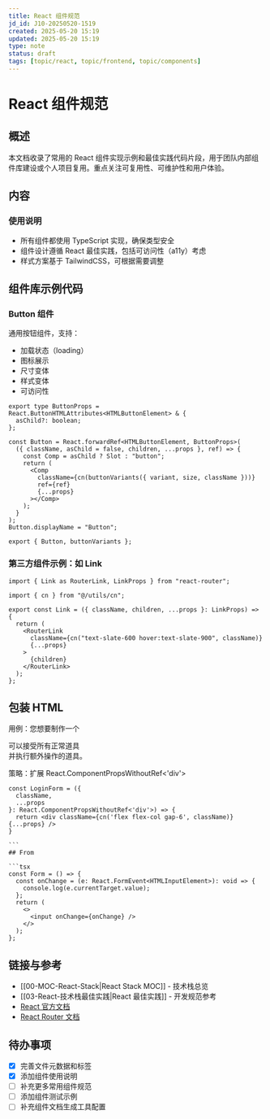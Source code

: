 ```yaml
---
title: React 组件规范
jd_id: J10-20250520-1519
created: 2025-05-20 15:19
updated: 2025-05-20 15:19
type: note
status: draft
tags: [topic/react, topic/frontend, topic/components]
---
```


# React 组件规范

## 概述

本文档收录了常用的 React 组件实现示例和最佳实践代码片段，用于团队内部组件库建设或个人项目复用。重点关注可复用性、可维护性和用户体验。

## 内容

### 使用说明

- 所有组件都使用 TypeScript 实现，确保类型安全
- 组件设计遵循 React 最佳实践，包括可访问性（a11y）考虑
- 样式方案基于 TailwindCSS，可根据需要调整

## 组件库示例代码

### Button 组件

通用按钮组件，支持：

- 加载状态（loading）
- 图标展示
- 尺寸变体
- 样式变体
- 可访问性

```tsx
export type ButtonProps = React.ButtonHTMLAttributes<HTMLButtonElement> & {
  asChild?: boolean;
};

const Button = React.forwardRef<HTMLButtonElement, ButtonProps>(
  ({ className, asChild = false, children, ...props }, ref) => {
    const Comp = asChild ? Slot : "button";
    return (
      <Comp
        className={cn(buttonVariants({ variant, size, className }))}
        ref={ref}
        {...props}
      ></Comp>
    );
  }
);
Button.displayName = "Button";

export { Button, buttonVariants };
```

### 第三方组件示例：如 Link

```tsx
import { Link as RouterLink, LinkProps } from "react-router";

import { cn } from "@/utils/cn";

export const Link = ({ className, children, ...props }: LinkProps) => {
  return (
    <RouterLink
      className={cn("text-slate-600 hover:text-slate-900", className)}
      {...props}
    >
      {children}
    </RouterLink>
  );
};
```

## 包装 HTML

用例：您想要制作一个<div>可以接受所有正常道具<div>并执行额外操作的道具。

策略：扩展 React.ComponentPropsWithoutRef<'div'>

````tsx
const LoginForm = ({
  className,
  ...props
}: React.ComponentPropsWithoutRef<'div'>) => {
  return <div className={cn('flex flex-col gap-6', className)} {...props} />
}

```
## From

```tsx
const Form = () => {
  const onChange = (e: React.FormEvent<HTMLInputElement>): void => {
    console.log(e.currentTarget.value);
  };
  return (
    <>
      <input onChange={onChange} />
    </>
  );
};
````

## 链接与参考

- [[00-MOC-React-Stack|React Stack MOC]] - 技术栈总览
- [[03-React-技术栈最佳实践|React 最佳实践]] - 开发规范参考
- [React 官方文档](https://react.dev/reference/react/components)
- [React Router 文档](https://reactrouter.com/en/main)

## 待办事项

- [x] 完善文件元数据和标签
- [x] 添加组件使用说明
- [ ] 补充更多常用组件规范
- [ ] 添加组件测试示例
- [ ] 补充组件文档生成工具配置

```

```
